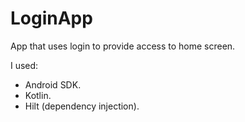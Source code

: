 # LoginApp

App that uses login to provide access to home screen.

I used:

* Android SDK.
* Kotlin.
* Hilt (dependency injection).